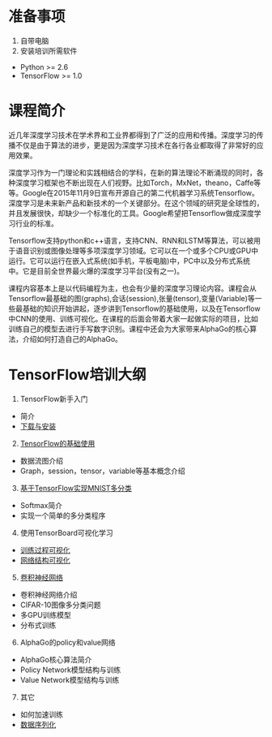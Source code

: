 # 准备事项
1. 自带电脑
2. 安装培训所需软件
  - Python >= 2.6
  - TensorFlow >= 1.0

# 课程简介
近几年深度学习技术在学术界和工业界都得到了广泛的应用和传播。深度学习的传播不仅是由于算法的进步，更是因为深度学习技术在各行各业都取得了非常好的应用效果。

深度学习作为一门理论和实践相结合的学科，在新的算法理论不断涌现的同时，各种深度学习框架也不断出现在人们视野。比如Torch，MxNet，theano，Caffe等等。Google在2015年11月9日宣布开源自己的第二代机器学习系统Tensorflow。深度学习是未来新产品和新技术的一个关键部分。在这个领域的研究是全球性的，并且发展很快，却缺少一个标准化的工具。Google希望把Tensorflow做成深度学习行业的标准。

Tensorflow支持python和c++语言，支持CNN、RNN和LSTM等算法，可以被用于语音识别或图像处理等多项深度学习领域。它可以在一个或多个CPU或GPU中运行。它可以运行在嵌入式系统(如手机，平板电脑)中，PC中以及分布式系统中。它是目前全世界最火爆的深度学习平台(没有之一)。

课程内容基本上是以代码编程为主，也会有少量的深度学习理论内容。课程会从Tensorflow最基础的图(graphs),会话(session),张量(tensor),变量(Variable)等一些最基础的知识开始讲起，逐步讲到Tensorflow的基础使用，以及在Tensorflow中CNN的使用、训练可视化。在课程的后面会带着大家一起做实际的项目，比如训练自己的模型去进行手写数字识别。课程中还会为大家带来AlphaGo的核心算法，介绍如何打造自己的AlphaGo。


# TensorFlow培训大纲
1. TensorFlow新手入门
  - 简介
  - [下载与安装](http://www.tensorfly.cn/tfdoc/get_started/os_setup.html)
2. [TensorFlow的基础使用](http://www.tensorfly.cn/tfdoc/get_started/basic_usage.html)
  - 数据流图介绍
  - Graph，session，tensor，variable等基本概念介绍
3. [基于TensorFlow实现MNIST多分类](http://www.tensorfly.cn/tfdoc/tutorials/mnist_beginners.html)
  - Softmax简介
  - 实现一个简单的多分类程序
4. 使用TensorBoard可视化学习
  - [训练过程可视化](http://www.tensorfly.cn/tfdoc/how_tos/summaries_and_tensorboard.html)
  - [网络结构可视化](http://www.tensorfly.cn/tfdoc/how_tos/graph_viz.html)
5. [卷积神经网络](http://www.tensorfly.cn/tfdoc/tutorials/deep_cnn.html)
  - 卷积神经网络介绍
  - CIFAR-10图像多分类问题
  - 多GPU训练模型
  - 分布式训练
6. AlphaGo的policy和value网络
  - AlphaGo核心算法简介
  - Policy Network模型结构与训练
  - Value Network模型结构与训练
7. 其它
  - 如何加速训练
  - [数据序列化](http://www.tensorfly.cn/tfdoc/how_tos/reading_data.html)
